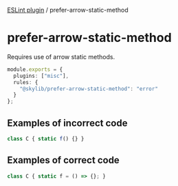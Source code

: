[ESLint plugin](https://ilyub.github.io/eslint-plugin/) / prefer-arrow-static-method

# prefer-arrow-static-method

Requires use of arrow static methods.

```ts
module.exports = {
  plugins: ["misc"],
  rules: {
    "@skylib/prefer-arrow-static-method": "error"
  }
};
```

## Examples of incorrect code

```ts
class C { static f() {} }
```

## Examples of correct code

```ts
class C { static f = () => {}; }
```